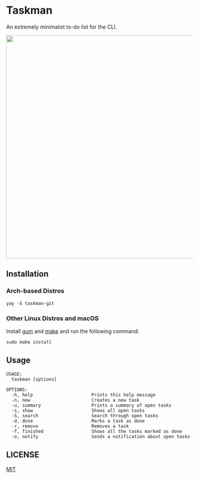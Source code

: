 # Taskman

An extremely minimalist to-do list for the CLI.

<a href="https://asciinema.org/a/716135" target="_blank"><img src="https://asciinema.org/a/716135.svg" width="600" /></a>

## Installation

### Arch-based Distros

```
yay -S taskman-git
```

### Other Linux Distros and macOS

Install [gum](https://github.com/charmbracelet/gum) and [make](https://www.gnu.org/software/make/) and run the following command:
```
sudo make install
```

## Usage

```
USAGE:
  taskman [options]

OPTIONS:
  -h, help                      Prints this help message
  -n, new                       Creates a new task
  -u, summary                   Prints a summary of open tasks
  -s, show                      Shows all open tasks
  -S, search                    Search through open tasks
  -d, done                      Marks a task as done
  -r, remove                    Removes a task
  -f, finished                  Shows all the tasks marked as done
  -o, notify                    Sends a notification about open tasks
```

## LICENSE
[MIT](LICENSE)
